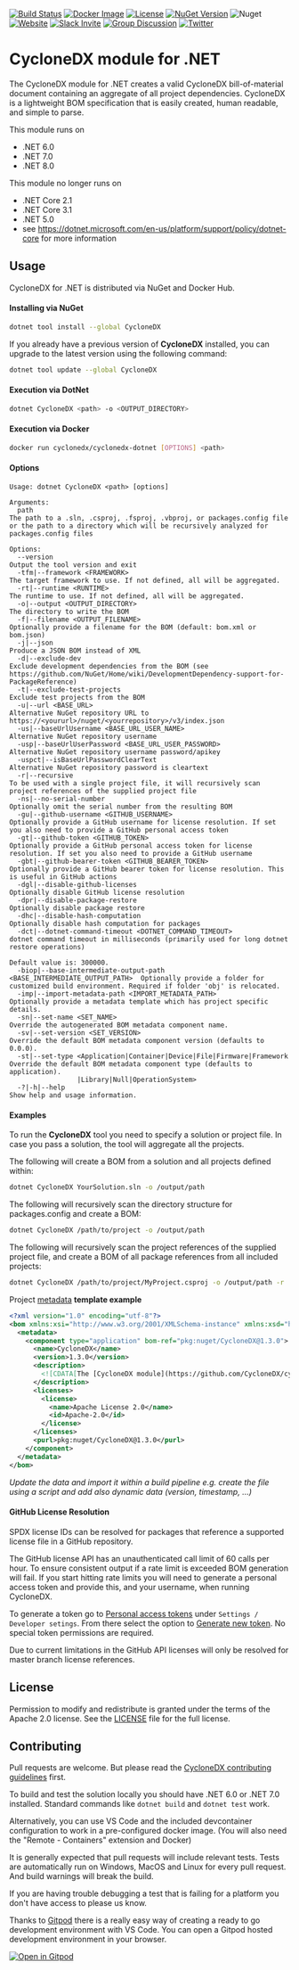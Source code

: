 [![Build Status](https://github.com/CycloneDX/cyclonedx-dotnet/workflows/.NET%20Core%20CI/badge.svg)](https://github.com/CycloneDX/cyclonedx-dotnet/actions?workflow=.NET+Core+CI)
[![Docker Image](https://img.shields.io/badge/docker-image-brightgreen?style=flat&logo=docker)](https://hub.docker.com/r/cyclonedx/cyclonedx-dotnet)
[![License](https://img.shields.io/badge/license-Apache%202.0-brightgreen.svg)][License]
[![NuGet Version](https://img.shields.io/nuget/v/CycloneDX.svg)](https://www.nuget.org/packages/CycloneDX/)
![Nuget](https://img.shields.io/nuget/dt/CycloneDX.svg)
[![Website](https://img.shields.io/badge/https://-cyclonedx.org-blue.svg)](https://cyclonedx.org/)
[![Slack Invite](https://img.shields.io/badge/Slack-Join-blue?logo=slack&labelColor=393939)](https://cyclonedx.org/slack/invite)
[![Group Discussion](https://img.shields.io/badge/discussion-groups.io-blue.svg)](https://groups.io/g/CycloneDX)
[![Twitter](https://img.shields.io/twitter/url/http/shields.io.svg?style=social&label=Follow)](https://twitter.com/CycloneDX_Spec)

# CycloneDX module for .NET

The CycloneDX module for .NET creates a valid CycloneDX bill-of-material document containing an aggregate of all project dependencies. CycloneDX is a lightweight BOM specification that is easily created, human readable, and simple to parse.

This module runs on 
*   .NET 6.0
*   .NET 7.0
*   .NET 8.0

This module no longer runs on

*   .NET Core 2.1
*   .NET Core 3.1
*   .NET 5.0 
*   see https://dotnet.microsoft.com/en-us/platform/support/policy/dotnet-core for more information

## Usage

CycloneDX for .NET is distributed via NuGet and Docker Hub. 

#### Installing via NuGet

```bash
dotnet tool install --global CycloneDX
```

If you already have a previous version of **CycloneDX** installed, you can upgrade to the latest version using the following command:

```bash
dotnet tool update --global CycloneDX
```

#### Execution via DotNet

```bash
dotnet CycloneDX <path> -o <OUTPUT_DIRECTORY>
```

#### Execution via Docker

```bash
docker run cyclonedx/cyclonedx-dotnet [OPTIONS] <path>
```

#### Options

```text
Usage: dotnet CycloneDX <path> [options]

Arguments:
  path                                                                   The path to a .sln, .csproj, .fsproj, .vbproj, or packages.config file or the path to a directory which will be recursively analyzed for packages.config files

Options:
  --version                                                              Output the tool version and exit
  -tfm|--framework <FRAMEWORK>                                           The target framework to use. If not defined, all will be aggregated.
  -rt|--runtime <RUNTIME>                                                The runtime to use. If not defined, all will be aggregated.
  -o|--output <OUTPUT_DIRECTORY>                                         The directory to write the BOM
  -f|--filename <OUTPUT_FILENAME>                                        Optionally provide a filename for the BOM (default: bom.xml or bom.json)
  -j|--json                                                              Produce a JSON BOM instead of XML
  -d|--exclude-dev                                                       Exclude development dependencies from the BOM (see https://github.com/NuGet/Home/wiki/DevelopmentDependency-support-for-PackageReference)
  -t|--exclude-test-projects                                             Exclude test projects from the BOM
  -u|--url <BASE_URL>                                                    Alternative NuGet repository URL to https://<yoururl>/nuget/<yourrepository>/v3/index.json
  -us|--baseUrlUsername <BASE_URL_USER_NAME>                             Alternative NuGet repository username
  -usp|--baseUrlUserPassword <BASE_URL_USER_PASSWORD>                    Alternative NuGet repository username password/apikey
  -uspct|--isBaseUrlPasswordClearText                                    Alternative NuGet repository password is cleartext
  -r|--recursive                                                         To be used with a single project file, it will recursively scan project references of the supplied project file
  -ns|--no-serial-number                                                 Optionally omit the serial number from the resulting BOM
  -gu|--github-username <GITHUB_USERNAME>                                Optionally provide a GitHub username for license resolution. If set you also need to provide a GitHub personal access token
  -gt|--github-token <GITHUB_TOKEN>                                      Optionally provide a GitHub personal access token for license resolution. If set you also need to provide a GitHub username
  -gbt|--github-bearer-token <GITHUB_BEARER_TOKEN>                       Optionally provide a GitHub bearer token for license resolution. This is useful in GitHub actions
  -dgl|--disable-github-licenses                                         Optionally disable GitHub license resolution
  -dpr|--disable-package-restore                                         Optionally disable package restore
  -dhc|--disable-hash-computation                                        Optionally disable hash computation for packages
  -dct|--dotnet-command-timeout <DOTNET_COMMAND_TIMEOUT>                 dotnet command timeout in milliseconds (primarily used for long dotnet restore operations)
                                                                         Default value is: 300000.
  -biop|--base-intermediate-output-path <BASE_INTERMEDIATE_OUTPUT_PATH>  Optionally provide a folder for customized build environment. Required if folder 'obj' is relocated.
  -imp|--import-metadata-path <IMPORT_METADATA_PATH>                     Optionally provide a metadata template which has project specific details.
  -sn|--set-name <SET_NAME>                                              Override the autogenerated BOM metadata component name.
  -sv|--set-version <SET_VERSION>                                        Override the default BOM metadata component version (defaults to 0.0.0).
  -st|--set-type <Application|Container|Device|File|Firmware|Framework   Override the default BOM metadata component type (defaults to application).
                 |Library|Null|OperationSystem>
  -?|-h|--help                                                           Show help and usage information.
```

#### Examples
To run the **CycloneDX** tool you need to specify a solution or project file. In case you pass a solution, the tool will aggregate all the projects.

The following will create a BOM from a solution and all projects defined within:
```bash
dotnet CycloneDX YourSolution.sln -o /output/path
```

The following will recursively scan the directory structure for packages.config and create a BOM:
```bash
dotnet CycloneDX /path/to/project -o /output/path
```

The following will recursively scan the project references of the supplied project file, and create a BOM of all package references from all included projects:
```bash
dotnet CycloneDX /path/to/project/MyProject.csproj -o /output/path -r
```

Project [metadata](https://cyclonedx.org/docs/1.2/#type_metadata) **template example**

```xml
<?xml version="1.0" encoding="utf-8"?>
<bom xmlns:xsi="http://www.w3.org/2001/XMLSchema-instance" xmlns:xsd="http://www.w3.org/2001/XMLSchema" serialNumber="urn:uuid:087d0712-f591-4995-ba76-03f1c5c48884" version="1" xmlns="http://cyclonedx.org/schema/bom/1.2">
  <metadata>
    <component type="application" bom-ref="pkg:nuget/CycloneDX@1.3.0">
      <name>CycloneDX</name>
      <version>1.3.0</version>
      <description>
        <![CDATA[The [CycloneDX module](https://github.com/CycloneDX/cyclonedx-dotnet) for .NET creates a valid CycloneDX bill-of-material document containing an aggregate of all project dependencies. CycloneDX is a lightweight BOM specification that is easily created, human readable, and simple to parse.]]>
      </description>
      <licenses>
        <license>
          <name>Apache License 2.0</name>
          <id>Apache-2.0</id>
        </license>
      </licenses>
      <purl>pkg:nuget/CycloneDX@1.3.0</purl>
    </component>
  </metadata>
</bom>
``` 

_Update the data and import it within a build pipeline e.g. create the file using a script and add also dynamic data (version, timestamp, ...)_ 

#### GitHub License Resolution

SPDX license IDs can be resolved for packages that reference a supported license
file in a GitHub repository.

The GitHub license API has an unauthenticated call limit of 60 calls per hour.
To ensure consistent output if a rate limit is exceeded BOM generation will
fail. If you start hitting rate limits you will need to generate a personal
access token and provide this, and your username, when running CycloneDX.

To generate a token go to
[Personal access tokens](https://github.com/settings/tokens) under
`Settings / Developer setings`. From there select the option to
[Generate new token](https://github.com/settings/tokens/new). No special token
permissions are required.

Due to current limitations in the GitHub API licenses will only be resolved for
master branch license references.

## License

Permission to modify and redistribute is granted under the terms of the Apache 2.0 license. See the [LICENSE] file for the full license.

[License]: https://github.com/CycloneDX/cyclonedx-dotnet/blob/master/LICENSE

## Contributing

Pull requests are welcome. But please read the
[CycloneDX contributing guidelines](https://github.com/CycloneDX/.github/blob/master/CONTRIBUTING.md) first.

To build and test the solution locally you should have .NET 6.0 or .NET 7.0
installed. Standard commands like `dotnet build` and `dotnet test` work.

Alternatively, you can use VS Code and the included devcontainer configuration
to work in a pre-configured docker image. (You will also need the "Remote - Containers"
extension and Docker)

It is generally expected that pull requests will include relevant tests.
Tests are automatically run on Windows, MacOS and Linux for every pull request.
And build warnings will break the build.

If you are having trouble debugging a test that is failing for a platform you
don't have access to please us know.

Thanks to [Gitpod](https://gitpod.io/) there is a really easy way of creating
a ready to go development environment with VS Code. You can open a Gitpod
hosted development environment in your browser.

[![Open in Gitpod](https://gitpod.io/button/open-in-gitpod.svg)](https://gitpod.io/#https://github.com/CycloneDX/cyclonedx-dotnet)
